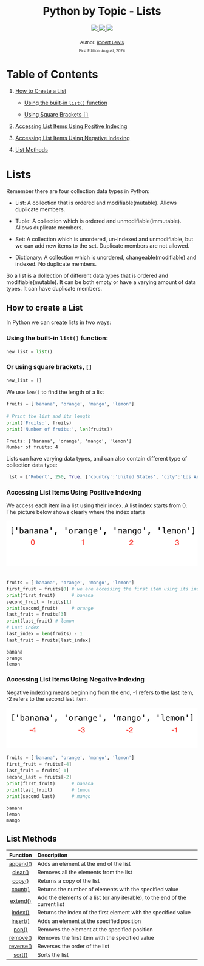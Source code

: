 <div align="center">
  <h1> Python by Topic - Lists</h1>
  <a class="header-badge" target="_blank" href="https://www.linkedin.com/in/robbylew/">
    <img src="https://img.shields.io/badge/LinkedIn-robbylew-blue?style=flat-square&logo=linkedin">
  </a>

  <a class="header-badge" target="_blank" href="https://twitter.com/roberthedev">
    <img src="https://img.shields.io/badge/Twitter-roberthedev-blue?style=flat-square&logo=X">
  </a>

<a class="header-badge" target="_blank" href="https://robertlewis.dev">
  <img src="https://img.shields.io/badge/Website-robertlewis.dev-blue?style=flat-square&logo=github">
</a>

<sub>Author:
<a href="https://www.linkedin.com/in/robbylew/" target="_blank">Robert Lewis</a><br>
<small> First Edition: August, 2024</small>
</sub>
</div>

# Table of Contents

1. [How to Create a List](#how-to-create-a-list)

    - [Using the built-in `list()` function](#using-the-built-in-list-function)

    - [Using Square Brackets `[]`](#using-square-brackets-)

2. [Accessing List Items Using Positive Indexing](#accessing-list-items-using-positive-indexing)

3. [Accessing List Items Using Negative Indexing](#accessing-list-items-using-negative-indexing)

4. [List Methods](#list-methods)

# Lists

Remember there are four collection data types in Python:

+ List: A collection that is ordered and modifiable(mutable). Allows duplicate members.

+ Tuple: A collection which is ordered and unmodifiable(immutable). Allows duplicate members.

+ Set: A collection which is unordered, un-indexed and unmodifiable, but we can add new items to the set. Duplicate members are not allowed.

+ Dictionary: A collection which is unordered, changeable(modifiable) and indexed. No duplicate members.


So a list is a dollection of different data types that is ordered and modifiable(mutable). It can be both empty or have a varying amount of data types. It can have duplicate members.

## How to create a List

In Python we can create lists in two ways:

### Using the built-in `list()` function:


```python
new_list = list()
```

### Or using square brackets, `[]`


```python
new_list = []
```

We use `len()` to find the length of a list


```python
fruits = ['banana', 'orange', 'mango', 'lemon']

# Print the list and its length
print('Fruits:', fruits)
print('Number of fruits:', len(fruits))
```

    Fruits: ['banana', 'orange', 'mango', 'lemon']
    Number of fruits: 4


Lists can have varying data types, and can also contain different type of collection data type:


```python
 lst = ['Robert', 250, True, {'country':'United States', 'city':'Los Angeles'}] # list containing different data types
```

### Accessing List Items Using Positive Indexing

We access each item in a list using their index. A list index starts from 0. The picture below shows clearly where the index starts

![list_index.png](../images/list_index.png)


```python

fruits = ['banana', 'orange', 'mango', 'lemon']
first_fruit = fruits[0] # we are accessing the first item using its index
print(first_fruit)      # banana
second_fruit = fruits[1]
print(second_fruit)     # orange
last_fruit = fruits[3]
print(last_fruit) # lemon
# Last index
last_index = len(fruits) - 1
last_fruit = fruits[last_index]
```

    banana
    orange
    lemon



### Accessing List Items Using Negative Indexing

Negative indexing means beginning from the end, -1 refers to the last item, -2 refers to the second last item.

![list_negative_indexing.png](../images/list_negative_indexing.png)



```python
fruits = ['banana', 'orange', 'mango', 'lemon']
first_fruit = fruits[-4]
last_fruit = fruits[-1]
second_last = fruits[-2]
print(first_fruit)      # banana
print(last_fruit)       # lemon
print(second_last)      # mango
```

    banana
    lemon
    mango


## List Methods

| Function | Description |
| :-: | :-- |
| <a href="https://www.w3schools.com/python/ref_list_append.asp">append()</a> |Adds an element at the end of the list 
| <a href="https://www.w3schools.com/python/ref_list_clear.asp">clear()</a>	| Removes all the elements from the list
| <a href="https://www.w3schools.com/python/ref_list_copy.asp">copy()</a> |	Returns a copy of the list
| <a href="https://www.w3schools.com/python/ref_list_count.asp">count()</a> |	Returns the number of elements with the specified value
| <a href="https://www.w3schools.com/python/ref_list_extend.asp">extend()</a> |	Add the elements of a list (or any iterable), to the end of the current list
| <a href="https://www.w3schools.com/python/ref_list_index.asp">index()</a> |	Returns the index of the first element with the specified value
| <a href="https://www.w3schools.com/python/ref_list_insert.asp">insert()</a> |	Adds an element at the specified position
| <a href="https://www.w3schools.com/python/ref_list_pop.asp">pop()</a> |	Removes the element at the specified position
| <a href="https://www.w3schools.com/python/ref_list_remove.asp">remove()</a> |	Removes the first item with the specified value
| <a href="https://www.w3schools.com/python/ref_list_reverse.asp">reverse()</a> |	Reverses the order of the list
| <a href="https://www.w3schools.com/python/ref_list_sort.asp">sort()</a> |	Sorts the list
